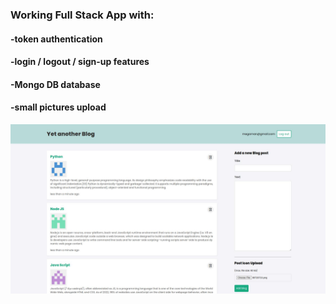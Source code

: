 ### Working Full Stack App with:
#### -token authentication
#### -login / logout / sign-up features
#### -Mongo DB database
#### -small pictures upload

![blog preview image](/public/preview.jpg)